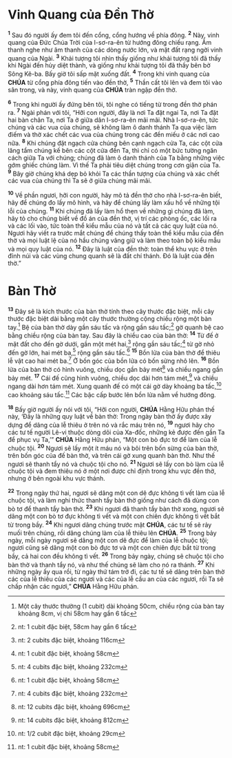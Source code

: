 # Vinh Quang của Đền Thờ
<sup><b>1</b></sup> Sau đó người ấy đem tôi đến cổng, cổng hướng về phía đông. <sup><b>2</b></sup> Này, vinh quang của Đức Chúa Trời của I-sơ-ra-ên từ hướng đông chiếu rạng. Âm thanh nghe như âm thanh của các dòng nước lớn, và mặt đất rạng ngời vinh quang của Ngài. <sup><b>3</b></sup> Khải tượng tôi nhìn thấy giống như khải tượng tôi đã thấy khi Ngài đến hủy diệt thành, và giống như khải tượng tôi đã thấy bên bờ Sông Kê-ba. Bấy giờ tôi sấp mặt xuống đất. <sup><b>4</b></sup> Trong khi vinh quang của **CHÚA** từ cổng phía đông tiến vào đền thờ, <sup><b>5</b></sup> Thần cất tôi lên và đem tôi vào sân trong, và này, vinh quang của **CHÚA** tràn ngập đền thờ.

<sup><b>6</b></sup> Trong khi người ấy đứng bên tôi, tôi nghe có tiếng từ trong đền thờ phán ra. <sup><b>7</b></sup> Ngài phán với tôi, “Hỡi con người, đây là nơi Ta đặt ngai Ta, nơi Ta đặt hai bàn chân Ta, nơi Ta ở giữa dân I-sơ-ra-ên mãi mãi. Nhà I-sơ-ra-ên, tức chúng và các vua của chúng, sẽ không làm ô danh thánh Ta qua việc làm điếm và thờ xác chết các vua của chúng trong các đền miếu ở các nơi cao nữa. <sup><b>8</b></sup> Khi chúng đặt ngạch cửa chúng bên cạnh ngạch cửa Ta, các cột cửa lăng tẩm chúng kế bên các cột cửa đền Ta, thì chỉ có một bức tường ngăn cách giữa Ta với chúng; chúng đã làm ô danh thánh của Ta bằng những việc gớm ghiếc chúng làm. Vì thế Ta phải tiêu diệt chúng trong cơn giận của Ta. <sup><b>9</b></sup> Bây giờ chúng khá dẹp bỏ khỏi Ta các thần tượng của chúng và xác chết các vua của chúng thì Ta sẽ ở giữa chúng mãi mãi.

<sup><b>10</b></sup> Về phần ngươi, hỡi con người, hãy mô tả đền thờ cho nhà I-sơ-ra-ên biết, hãy để chúng đo lấy mô hình, và hãy để chúng lấy làm xấu hổ về những tội lỗi của chúng. <sup><b>11</b></sup> Khi chúng đã lấy làm hổ thẹn về những gì chúng đã làm, hãy tỏ cho chúng biết về đồ án của đền thờ, vị trí các phòng ốc, các lối ra và các lối vào, tức toàn thể kiểu mẫu của nó và tất cả các quy luật của nó. Ngươi hãy viết ra trước mắt chúng để chúng thấy toàn thể kiểu mẫu của đền thờ và mọi luật lệ của nó hầu chúng vâng giữ và làm theo toàn bộ kiểu mẫu và mọi quy luật của nó. <sup><b>12</b></sup> Đây là luật của đền thờ: toàn thể khu vực ở trên đỉnh núi và các vùng chung quanh sẽ là đất chí thánh. Đó là luật của đền thờ.”


# Bàn Thờ
<sup><b>13</b></sup> Đây sẽ là kích thước của bàn thờ tính theo cây thước đặc biệt, mỗi cây thước đặc biệt dài bằng một cây thước thường cộng chiều rộng một bàn tay.[^1] Bệ của bàn thờ dày gần sáu tấc và rộng gần sáu tấc;[^2] gờ quanh bệ cao bằng chiều rộng của bàn tay. Sau đây là chiều cao của bàn thờ: <sup><b>14</b></sup> Từ đế ở mặt đất cho đến gờ dưới, gần một mét hai,[^3] rộng gần sáu tấc;[^4] từ gờ nhỏ đến gờ lớn, hai mét ba,[^5] rộng gần sáu tấc.[^6] <sup><b>15</b></sup> Bồn lửa của bàn thờ để thiêu lễ vật cao hai mét ba.[^7] Ở bốn góc của bồn lửa có bốn sừng nhô lên. <sup><b>16</b></sup> Bồn lửa của bàn thờ có hình vuông, chiều dọc gần bảy mét[^8] và chiều ngang gần bảy mét. <sup><b>17</b></sup> Cái đế cũng hình vuông, chiều dọc dài hơn tám mét,[^9] và chiều ngang dài hơn tám mét. Xung quanh đế có một cái gờ dày khoảng ba tấc,[^10] cao khoảng sáu tấc.[^11] Các bậc cấp bước lên bồn lửa nằm về hướng đông.

<sup><b>18</b></sup> Bấy giờ người ấy nói với tôi, “Hỡi con người, **CHÚA** Hằng Hữu phán thế này, ‘Đây là những quy luật về bàn thờ: Trong ngày bàn thờ ấy được xây dựng để dâng của lễ thiêu ở trên nó và rắc máu trên nó, <sup><b>19</b></sup> ngươi hãy cho các tư tế người Lê-vi thuộc dòng dõi của Xa-đốc, những kẻ được đến gần Ta để phục vụ Ta,’” **CHÚA** Hằng Hữu phán, “Một con bò đực tơ để làm của lễ chuộc tội. <sup><b>20</b></sup> Ngươi sẽ lấy một ít máu nó và bôi trên bốn sừng của bàn thờ, trên bốn góc của đế bàn thờ, và trên cái gờ xung quanh bàn thờ. Như thế ngươi sẽ thanh tẩy nó và chuộc tội cho nó. <sup><b>21</b></sup> Ngươi sẽ lấy con bò làm của lễ chuộc tội và đem thiêu nó ở một nơi được chỉ định trong khu vực đền thờ, nhưng ở bên ngoài khu vực thánh.

<sup><b>22</b></sup> Trong ngày thứ hai, ngươi sẽ dâng một con dê đực không tì vết làm của lễ chuộc tội, và làm nghi thức thanh tẩy bàn thờ giống như cách đã dùng con bò tơ để thanh tẩy bàn thờ. <sup><b>23</b></sup> Khi ngươi đã thanh tẩy bàn thờ xong, ngươi sẽ dâng một con bò tơ đực không tì vết và một con chiên đực không tì vết bắt từ trong bầy. <sup><b>24</b></sup> Khi ngươi dâng chúng trước mặt **CHÚA**, các tư tế sẽ rảy muối trên chúng, rồi dâng chúng làm của lễ thiêu lên **CHÚA**. <sup><b>25</b></sup> Trong bảy ngày, mỗi ngày ngươi sẽ dâng một con dê đực để làm của lễ chuộc tội; ngươi cũng sẽ dâng một con bò đực tơ và một con chiên đực bắt từ trong bầy, cả hai con đều không tì vết. <sup><b>26</b></sup> Trong bảy ngày, chúng sẽ chuộc tội cho bàn thờ và thanh tẩy nó, và như thế chúng sẽ làm cho nó ra thánh. <sup><b>27</b></sup> Khi những ngày ấy qua rồi, từ ngày thứ tám trở đi, các tư tế sẽ dâng trên bàn thờ các của lễ thiêu của các ngươi và các của lễ cầu an của các ngươi, rồi Ta sẽ chấp nhận các ngươi,” **CHÚA** Hằng Hữu phán.

[^1]: Một cây thước thường (1 cubit) dài khoảng 50cm, chiều rộng của bàn tay khoảng 8cm, vị chi 58cm hay gần 6 tấc
[^2]: nt: 1 cubit đặc biệt, 58cm hay gần 6 tấc
[^3]: nt: 2 cubits đặc biệt, khoảng 116cm
[^4]: nt: 1 cubit đặc biệt, khoảng 58cm
[^5]: nt: 4 cubits đặc biệt, khoảng 232cm
[^6]: nt: 1 cubit đặc biệt, khoảng 58cm
[^7]: nt: 4 cubits đặc biệt, khoảng 232cm
[^8]: nt: 12 cubits đặc biệt, khoảng 696cm
[^9]: nt: 14 cubits đặc biệt, khoảng 812cm
[^10]: nt: 1/2 cubit đặc biệt, khoảng 29cm
[^11]: nt: 1 cubit đặc biệt, khoảng 58cm
